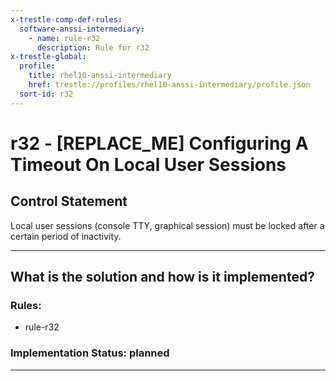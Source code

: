 ```yaml
---
x-trestle-comp-def-rules:
  software-anssi-intermediary:
    - name: rule-r32
      description: Rule for r32
x-trestle-global:
  profile:
    title: rhel10-anssi-intermediary
    href: trestle://profiles/rhel10-anssi-intermediary/profile.json
  sort-id: r32
---
```


# r32 - \[REPLACE_ME\] Configuring A Timeout On Local User Sessions

## Control Statement

Local user sessions (console TTY, graphical session) must be locked after a certain period of inactivity.

______________________________________________________________________

## What is the solution and how is it implemented?

<!-- For implementation status enter one of: implemented, partial, planned, alternative, not-applicable -->

<!-- Note that the list of rules under ### Rules: is read-only and changes will not be captured after assembly to JSON -->

<!-- Add control implementation description here for control: r32 -->

### Rules:

  - rule-r32

### Implementation Status: planned

______________________________________________________________________
